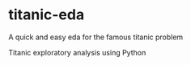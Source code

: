# titanic-eda
A quick and easy eda for the famous titanic problem

Titanic exploratory analysis using Python
